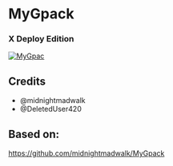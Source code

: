 # MyGpack

### X Deploy Edition

<p align="center">

<a href = "https://heroku.com/deploy?template=https://github.com/pawiond/pack"><img src="https://www.herokucdn.com/deploy/button.svg" alt="MyGpac"> </a>

</p>

## Credits

- @midnightmadwalk
- @DeletedUser420

## Based on:

https://github.com/midnightmadwalk/MyGpack
